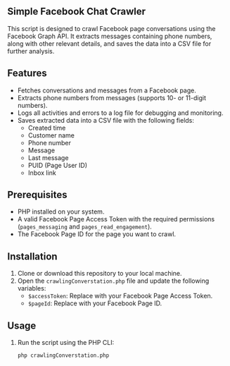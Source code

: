 ## Simple Facebook Chat Crawler

This script is designed to crawl Facebook page conversations using the Facebook Graph API. It extracts messages containing phone numbers, along with other relevant details, and saves the data into a CSV file for further analysis.

## Features
- Fetches conversations and messages from a Facebook page.
- Extracts phone numbers from messages (supports 10- or 11-digit numbers).
- Logs all activities and errors to a log file for debugging and monitoring.
- Saves extracted data into a CSV file with the following fields:
  - Created time
  - Customer name
  - Phone number
  - Message
  - Last message
  - PUID (Page User ID)
  - Inbox link

## Prerequisites
- PHP installed on your system.
- A valid Facebook Page Access Token with the required permissions (`pages_messaging` and `pages_read_engagement`).
- The Facebook Page ID for the page you want to crawl.

## Installation
1. Clone or download this repository to your local machine.
2. Open the `crawlingConverstation.php` file and update the following variables:
   - `$accessToken`: Replace with your Facebook Page Access Token.
   - `$pageId`: Replace with your Facebook Page ID.

## Usage
1. Run the script using the PHP CLI:
   ```bash
   php crawlingConverstation.php